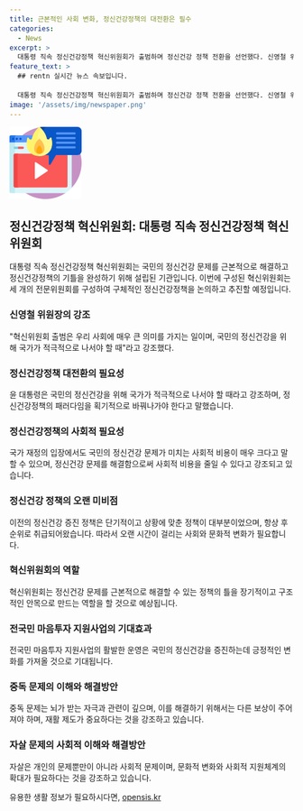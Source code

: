 ```yaml
---
title: 근본적인 사회 변화, 정신건강정책의 대전환은 필수
categories:
  - News
excerpt: >
  대통령 직속 정신건강정책 혁신위원회가 출범하며 정신건강 정책 전환을 선언했다. 신영철 위원장은 국가가 정신건강 문제를 적극 대응해야 한다고 강조했고, 정신건강 편견 해소와 지원체계 재설계가 필요하다고 말했다. 미국의 사례와 같이 국민의 정신건강 증진은 사회 비용을 줄일 수 있는데, 이에 대한 전문적인 접근이 필요하다고 설명했다. 이를 위해 정신건강 증진 정책의 장기적 안목과 구조적인 변화가 필요하며, 혁신위원회는 이를 달성하기 위해 전문위원회를 구성하여 구체적인 과제를 수립한다.
feature_text: >
  ## rentn 실시간 뉴스 속보입니다.

  대통령 직속 정신건강정책 혁신위원회가 출범하며 정신건강 정책 전환을 선언했다. 신영철 위원장은 국가가 정신건강 문제를 적극 대응해야 한다고 강조했고, 정신건강 편견 해소와 지원체계 재설계가 필요하다고 말했다. 미국의 사례와 같이 국민의 정신건강 증진은 사회 비용을 줄일 수 있는데, 이에 대한 전문적인 접근이 필요하다고 설명했다. 이를 위해 정신건강 증진 정책의 장기적 안목과 구조적인 변화가 필요하며, 혁신위원회는 이를 달성하기 위해 전문위원회를 구성하여 구체적인 과제를 수립한다.
image: '/assets/img/newspaper.png'
---
```


<p><img src="/assets/img/news.png" alt="rentncar 속보" /></p>

<h2 data-ke-size="size26">정신건강정책 혁신위원회: 대통령 직속 정신건강정책 혁신위원회</h2>

<p data-ke-size="size16">대통령 직속 정신건강정책 혁신위원회는 국민의 정신건강 문제를 근본적으로 해결하고 정신건강정책의 기틀을 완성하기 위해 설립된 기관입니다. 이번에 구성된 혁신위원회는 세 개의 전문위원회를 구성하여 구체적인 정신건강정책을 논의하고 추진할 예정입니다.</p>

<h3 data-ke-size="size24">신영철 위원장의 강조</h3>

<p data-ke-size="size16">"혁신위원회 출범은 우리 사회에 매우 큰 의미를 가지는 일이며, 국민의 정신건강을 위해 국가가 적극적으로 나서야 할 때"라고 강조했다.</p>

<h3 data-ke-size="size24">정신건강정책 대전환의 필요성</h3>

<p data-ke-size="size16">윤 대통령은 국민의 정신건강을 위해 국가가 적극적으로 나서야 할 때라고 강조하며, 정신건강정책의 패러다임을 획기적으로 바꿔나가야 한다고 말했습니다.</p>

<h3 data-ke-size="size24">정신건강정책의 사회적 필요성</h3>

<p data-ke-size="size16">국가 재정의 입장에서도 국민의 정신건강 문제가 미치는 사회적 비용이 매우 크다고 말할 수 있으며, 정신건강 문제를 해결함으로써 사회적 비용을 줄일 수 있다고 강조되고 있습니다.</p>

<h3 data-ke-size="size24">정신건강 정책의 오랜 미비점</h3>

<p data-ke-size="size16">이전의 정신건강 증진 정책은 단기적이고 상황에 맞춘 정책이 대부분이었으며, 항상 후순위로 취급되어왔습니다. 따라서 오랜 시간이 걸리는 사회와 문화적 변화가 필요합니다.</p>

<h3 data-ke-size="size24">혁신위원회의 역할</h3>

<p data-ke-size="size16">혁신위원회는 정신건강 문제를 근본적으로 해결할 수 있는 정책의 틀을 장기적이고 구조적인 안목으로 만드는 역할을 할 것으로 예상됩니다.</p>

<h3 data-ke-size="size24">전국민 마음투자 지원사업의 기대효과</h3>

<p data-ke-size="size16">전국민 마음투자 지원사업의 활발한 운영은 국민의 정신건강을 증진하는데 긍정적인 변화를 가져올 것으로 기대됩니다.</p>

<h3 data-ke-size="size24">중독 문제의 이해와 해결방안</h3>

<p data-ke-size="size16">중독 문제는 뇌가 받는 자극과 관련이 깊으며, 이를 해결하기 위해서는 다른 보상이 주어져야 하며, 재활 제도가 중요하다는 것을 강조하고 있습니다.</p>

<h3 data-ke-size="size24">자살 문제의 사회적 이해와 해결방안</h3>

<p data-ke-size="size16">자살은 개인의 문제뿐만이 아니라 사회적 문제이며, 문화적 변화와 사회적 지원체계의 확대가 필요하다는 것을 강조하고 있습니다.</p>
유용한 생활 정보가 필요하시다면, <a href="https://opensis.kr" rel="dofollow">opensis.kr</a>


